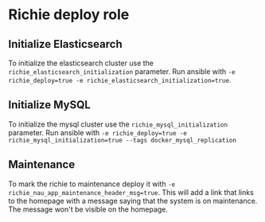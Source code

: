 # Richie deploy role

## Initialize Elasticsearch
To initialize the elasticsearch cluster use the `richie_elasticsearch_initialization` parameter.
Run ansible with `-e richie_deploy=true -e richie_elasticsearch_initialization=true`.

## Initialize MySQL
To initialize the mysql cluster use the `richie_mysql_initialization` parameter.
Run ansible with `-e richie_deploy=true -e richie_mysql_initialization=true --tags docker_mysql_replication`

## Maintenance
To mark the richie to maintenance deploy it with `-e richie_nau_app_maintenance_header_msg=true`.
This will add a link that links to the homepage with a message saying that the system is on maintenance.
The message won't be visible on the homepage.
